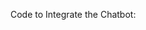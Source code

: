 Code to Integrate the Chatbot:

<script type="text/javascript">
  (function(d, t) {
      var v = d.createElement(t), s = d.getElementsByTagName(t)[0];
      v.onload = function() {
        window.voiceflow.chat.load({
          verify: { projectID: '6869ea5986bd4c6c36458ab2' },
          url: 'https://general-runtime.voiceflow.com',
          versionID: 'production',
          voice: {
            url: "https://runtime-api.voiceflow.com"
          }
        });
      }
      v.src = "https://cdn.voiceflow.com/widget-next/bundle.mjs"; v.type = "text/javascript"; s.parentNode.insertBefore(v, s);
  })(document, 'script');
</script>
